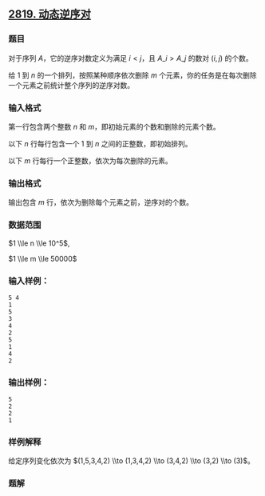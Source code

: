 ## [2819\. 动态逆序对](https://www.acwing.com/problem/content/2821/)

### 题目

对于序列 $A$，它的逆序对数定义为满足 $i < j$，且 $A\_i > A\_j$ 的数对 $(i,j)$ 的个数。

给 $1$ 到 $n$ 的一个排列，按照某种顺序依次删除 $m$ 个元素，你的任务是在每次删除一个元素之前统计整个序列的逆序对数。

### 输入格式

第一行包含两个整数 $n$ 和 $m$，即初始元素的个数和删除的元素个数。

以下 $n$ 行每行包含一个 $1$ 到 $n$ 之间的正整数，即初始排列。

以下 $m$ 行每行一个正整数，依次为每次删除的元素。

### 输出格式

输出包含 $m$ 行，依次为删除每个元素之前，逆序对的个数。

### 数据范围

$1 \\le n \\le 10^5$,

$1 \\le m \\le 50000$

### 输入样例：

```
5 4
1
5
3
4
2
5
1
4
2
```

### 输出样例：

```
5
2
2
1
```

### 样例解释

给定序列变化依次为 $(1,5,3,4,2) \\to (1,3,4,2) \\to (3,4,2) \\to (3,2) \\to (3)$。

### 题解

